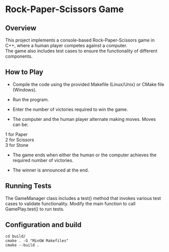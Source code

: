 # Rock-Paper-Scissors Game  

## Overview  

This project implements a console-based Rock-Paper-Scissors game in C++, where a human player competes against a computer.     
The game also includes test cases to ensure the functionality of different components.  

## How to Play  

- Compile the code using the provided Makefile (Linux/Unix) or CMake file (Windows).   

- Run the program.  

- Enter the number of victories required to win the game.  

- The computer and the human player alternate making moves. Moves can be:  

1 for Paper  
2 for Scissors  
3 for Stone  

- The game ends when either the human or the computer achieves the required number of victories.  

- The winner is announced at the end.  

## Running Tests  

The GameManager class includes a test() method that invokes various test cases to validate functionality. Modify the main function to call GamePlay.test() to run tests.  

## Configuration and build  

```  
cd build/  
cmake . -G "MinGW Makefiles"  
cmake --build .  
```  